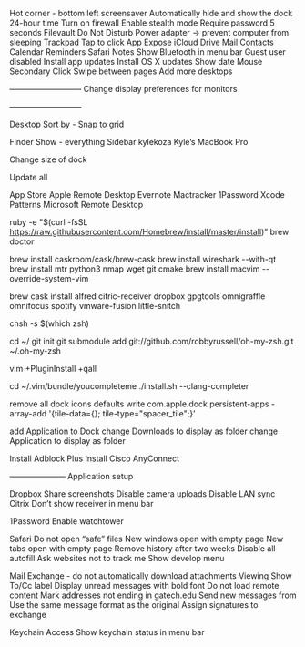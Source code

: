 Hot corner - bottom left screensaver
Automatically hide and show the dock
24-hour time
Turn on firewall
	Enable stealth mode
Require password 5 seconds
Filevault
Do Not Disturb
Power adapter -> prevent computer from sleeping
Trackpad
	Tap to click
	App Expose
iCloud
	Drive
	Mail
	Contacts
	Calendar
	Reminders
	Safari
	Notes
Show Bluetooth in menu bar
Guest user disabled
Install app updates
Install OS X updates
Show date
Mouse
	Secondary Click
	Swipe between pages
Add more desktops

—————————
Change display preferences for monitors

—————————


Desktop
	Sort by - Snap to grid

Finder
	Show - everything
	Sidebar
		kylekoza
		Kyle’s MacBook Pro

Change size of dock

Update all

App Store
	Apple Remote Desktop
	Evernote
	Mactracker
	1Password
	Xcode
	Patterns
	Microsoft Remote Desktop
	
ruby -e "$(curl -fsSL https://raw.githubusercontent.com/Homebrew/install/master/install)”
brew doctor

brew install caskroom/cask/brew-cask
brew install wireshark --with-qt
brew install mtr python3 nmap wget git cmake
brew install macvim --override-system-vim

brew cask install
	alfred
	citric-receiver
	dropbox
	gpgtools
	omnigraffle
	omnifocus
	spotify
	vmware-fusion
	little-snitch

chsh -s $(which zsh)

cd ~/
git init
git submodule add git://github.com/robbyrussell/oh-my-zsh.git ~/.oh-my-zsh


vim +PluginInstall +qall

cd ~/.vim/bundle/youcompleteme
./install.sh --clang-completer

remove all dock icons
defaults write com.apple.dock persistent-apps -array-add '{tile-data={}; tile-type="spacer_tile";}’

add Application to Dock
change Downloads to display as folder
change Application to display as folder

Install Adblock Plus
Install Cisco AnyConnect

———————
Application setup

Dropbox
	Share screenshots
	Disable camera uploads
	Disable LAN sync
Citrix
	Don’t show receiver in menu bar 

1Password
	Enable watchtower

Safari
	Do not open “safe” files
	New windows open with empty page
	New tabs open with empty page
	Remove history after two weeks
	Disable all autofill
	Ask websites not to track me
	Show develop menu

Mail
	Exchange - do not automatically download attachments
	Viewing
		Show To/Cc label
		Display unread messages with bold font
		Do not load remote content
	Mark addresses not ending in gatech.edu
	Send new messages from
	Use the same message format as the original
	Assign signatures to exchange

Keychain Access
    Show keychain status in menu bar
